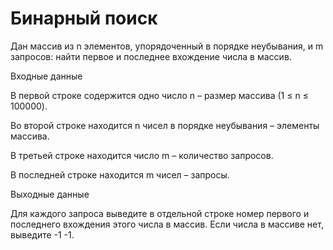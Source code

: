 # Бинарный поиск
Дан массив из n элементов, упорядоченный в порядке неубывания, и m запросов: найти первое и последнее вхождение числа в массив.

Входные данные

В первой строке содержится одно число n – размер массива (1 ≤ n ≤ 100000).

Во второй строке находится n чисел в порядке неубывания – элементы массива.

В третьей строке находится число m – количество запросов.

В последней строке находится m чисел – запросы.

Выходные данные

Для каждого запроса выведите в отдельной строке номер первого и последнего вхождения этого числа в массив. Если числа в массиве нет, выведите -1 -1.
